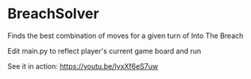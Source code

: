 # BreachSolver

Finds the best combination of moves for a given turn of Into The Breach

Edit main.py to reflect player's current game board and run  

See it in action: https://youtu.be/IyxXf6eS7uw
